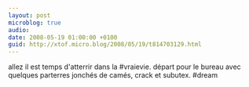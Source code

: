 ```yaml
---
layout: post
microblog: true
audio: 
date: 2008-05-19 01:00:00 +0100
guid: http://xtof.micro.blog/2008/05/19/t814703129.html
---
```

allez il est temps d'atterrir dans la #vraievie. départ pour le bureau avec quelques parterres jonchés de camés, crack et subutex. #dream

